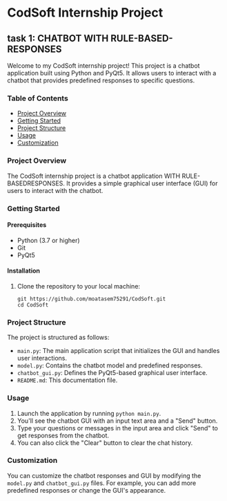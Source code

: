 # CodSoft Internship Project
## task 1: CHATBOT WITH RULE-BASED-RESPONSES
Welcome to my CodSoft internship project! This project is a chatbot application built using Python and PyQt5. It allows users to interact with a chatbot that provides predefined responses to specific questions.

### Table of Contents
- [Project Overview](#project-overview)
- [Getting Started](#getting-started)
- [Project Structure](#project-structure)
- [Usage](#usage)
- [Customization](#customization)


### Project Overview

The CodSoft internship project is a chatbot application WITH RULE-BASEDRESPONSES. It provides a simple graphical user interface (GUI) for users to interact with the chatbot.

### Getting Started

#### Prerequisites

- Python (3.7 or higher)
- Git
- PyQt5

#### Installation

1. Clone the repository to your local machine:

   ```shell
   git https://github.com/moatasem75291/CodSoft.git
   cd CodSoft
### Project Structure
The project is structured as follows:

- `main.py`: The main application script that initializes the GUI and handles user interactions.
- `model.py`: Contains the chatbot model and predefined responses.
- `chatbot_gui.py`: Defines the PyQt5-based graphical user interface.
- `README.md`: This documentation file.

### Usage
1. Launch the application by running `python main.py`.
2. You'll see the chatbot GUI with an input text area and a "Send" button.
3. Type your questions or messages in the input area and click "Send" to get responses from the chatbot.
4. You can also click the "Clear" button to clear the chat history.

### Customization
You can customize the chatbot responses and GUI by modifying the `model.py` and `chatbot_gui.py` files. For example, you can add more predefined responses or change the GUI's appearance.
